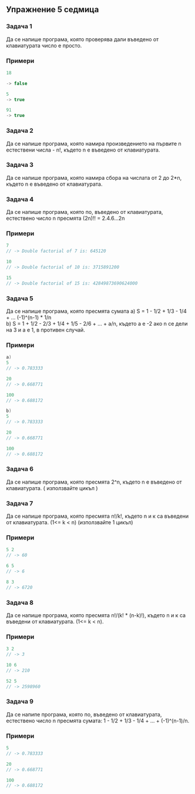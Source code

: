## Упражнение 5 седмица ##

### Задача 1 ###

Да се напише програма, която проверява дали въведено от клавиатурата число е просто.

### Примери ###

```c++
18

-> false

5 
-> true

91
-> true

```

### Задача 2 ###

Да се напише програма, която намира произведението на първите n естествени числа - n!, където n е въведено от клавиатурата.

### Задача 3 ###

Да се напише програма, която намира сбора на числата от 2 до 2*n, където n e въведено от клавиатурата.

### Задача 4 ###
Да се напише програма, която по, въведено от клавиатурата, естествено число n пресмята (2n)!! = 2.4.6...2n

### Примери ###
```c++
7
// -> Double factorial of 7 is: 645120

10
// -> Double factorial of 10 is: 3715891200

15
// -> Double factorial of 15 is: 42849873690624000
```

### Задача 5 ###

Да се напише програма, която пресмята сумата
a) S = 1 - 1/2 + 1/3 - 1/4 + ... (-1)^(n-1) * 1/n </br>
b) S = 1 + 1/2 - 2/3 + 1/4 + 1/5 - 2/6 + ... + a/n, където а е -2 ако n се дели на 3 и а е 1, в противен случай.

### Примери ###
```c++
a)
5
// -> 0.783333

20
// -> 0.668771

100
// -> 0.688172
```
```c++
b)
5
// -> 0.783333

20
// -> 0.668771

100
// -> 0.688172
```

### Задача 6 ###

Да се напише програма, която пресмята 2^n, където n e въведено от клавиатурата. ( използвайте цикъл )

### Задача 7 ###

Да се напише програма, която пресмята n!/k!, където n и к са въведени от клавиатурата. (1<= k < n) (използвайте 1 цикъл)

### Примери ###
```c++
5 2
// -> 60

6 5
// -> 6

8 3
// -> 6720
```

### Задача 8 ###

Да се напише програма, която пресмята n!/(k! * (n-k)!), където n и к са въведени от клавиатурата. (1<= k < n).

### Примери ###
```c++
3 2
// -> 3

10 6
// -> 210

52 5
// -> 2598960
```

### Задача 9 ###

Да се напипе програма, която по, въведено от клавиатурата, естествено число n пресмята сумата: 1 - 1/2 + 1/3 - 1/4 + ... + (-1)^(n-1)/n.

### Примери ###
```c++
5
// -> 0.783333

20
// -> 0.668771

100
// -> 0.688172
```